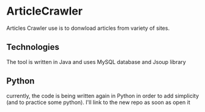 # ArticleCrawler
Articles Crawler use is to donwload articles from variety of sites.
## Technologies
The tool is written in Java and uses MySQL database and Jsoup library

## Python
currently, the code is being written again in Python in order to add simplicity (and to practice some python). 
I'll link to the new repo as soon as open it
